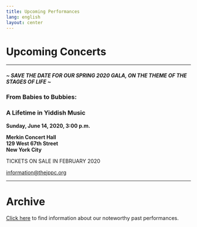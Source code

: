 ```yaml
---
title: Upcoming Performances
lang: english
layout: center
---
```


# Upcoming Concerts
  
_____
##### ~ SAVE THE DATE FOR OUR SPRING 2020 GALA, ON THE THEME OF THE STAGES OF LIFE ~

### From Babies to Bubbies:
### A Lifetime in Yiddish Music

**Sunday, June 14, 2020, 3:00 p.m.**

**Merkin Concert Hall  
129 West 67th Street  
New York City**

TICKETS ON SALE IN FEBRUARY 2020  

[information@thejppc.org](mailto:information@thejppc.org)

_____

# Archive

[Click here](concerts_archive.html) to find information about our noteworthy past performances.
